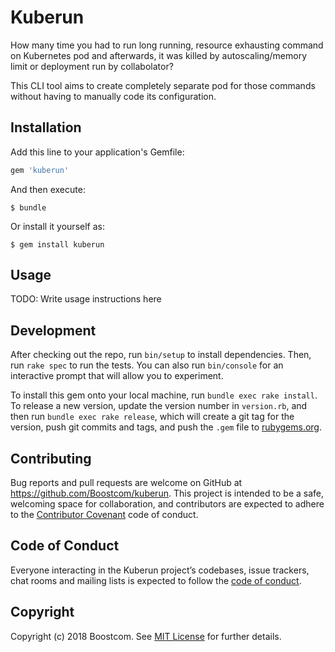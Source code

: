 # Kuberun

How many time you had to run long running, resource exhausting command on Kubernetes pod and afterwards, it was killed by autoscaling/memory limit or deployment run by collabolator?

This CLI tool aims to create completely separate pod for those commands without having to manually code its configuration.

## Installation

Add this line to your application's Gemfile:

```ruby
gem 'kuberun'
```

And then execute:

    $ bundle

Or install it yourself as:

    $ gem install kuberun

## Usage

TODO: Write usage instructions here

## Development

After checking out the repo, run `bin/setup` to install dependencies. Then, run `rake spec` to run the tests. You can also run `bin/console` for an interactive prompt that will allow you to experiment.

To install this gem onto your local machine, run `bundle exec rake install`. To release a new version, update the version number in `version.rb`, and then run `bundle exec rake release`, which will create a git tag for the version, push git commits and tags, and push the `.gem` file to [rubygems.org](https://rubygems.org).

## Contributing

Bug reports and pull requests are welcome on GitHub at https://github.com/Boostcom/kuberun. This project is intended to be a safe, welcoming space for collaboration, and contributors are expected to adhere to the [Contributor Covenant](http://contributor-covenant.org) code of conduct.

## Code of Conduct

Everyone interacting in the Kuberun project’s codebases, issue trackers, chat rooms and mailing lists is expected to follow the [code of conduct](https://github.com/[USERNAME]/kuberun/blob/master/CODE_OF_CONDUCT.md).

## Copyright

Copyright (c) 2018 Boostcom. See [MIT License](LICENSE.txt) for further details.